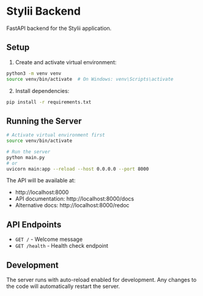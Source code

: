 # Stylii Backend

FastAPI backend for the Stylii application.

## Setup

1. Create and activate virtual environment:

```bash
python3 -m venv venv
source venv/bin/activate  # On Windows: venv\Scripts\activate
```

2. Install dependencies:

```bash
pip install -r requirements.txt
```

## Running the Server

```bash
# Activate virtual environment first
source venv/bin/activate

# Run the server
python main.py
# or
uvicorn main:app --reload --host 0.0.0.0 --port 8000
```

The API will be available at:

- http://localhost:8000
- API documentation: http://localhost:8000/docs
- Alternative docs: http://localhost:8000/redoc

## API Endpoints

- `GET /` - Welcome message
- `GET /health` - Health check endpoint

## Development

The server runs with auto-reload enabled for development. Any changes to the code will automatically restart the server.

